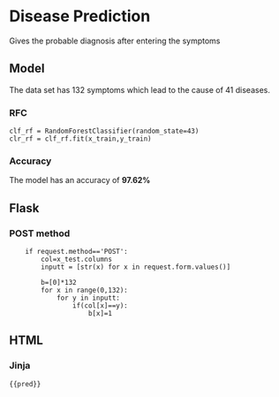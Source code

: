 # Disease Prediction

Gives the probable diagnosis after entering the symptoms

## Model

The data set has 132 symptoms which lead to the cause of 41 diseases.

### RFC

```
clf_rf = RandomForestClassifier(random_state=43)
clr_rf = clf_rf.fit(x_train,y_train)
```

### Accuracy

The model has an accuracy of **97.62%**

## Flask

### POST method

```
    if request.method=='POST':
        col=x_test.columns
        inputt = [str(x) for x in request.form.values()]

        b=[0]*132
        for x in range(0,132):
            for y in inputt:
                if(col[x]==y):
                    b[x]=1

```

## HTML

### Jinja

```
{{pred}}
```
